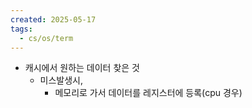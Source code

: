 ```yaml
---
created: 2025-05-17
tags:
  - cs/os/term
---
```

- 캐시에서 원하는 데이터 찾은 것
	- 미스발생시,
		- 메모리로 가서 데이터를 레지스터에 등록(cpu 경우)